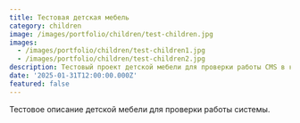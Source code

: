 ```yaml
---
title: Тестовая детская мебель
category: children
image: /images/portfolio/children/test-children.jpg
images:
  - /images/portfolio/children/test-children1.jpg
  - /images/portfolio/children/test-children2.jpg
description: Тестовый проект детской мебели для проверки работы CMS в категории children.
date: '2025-01-31T12:00:00.000Z'
featured: false
---
```


Тестовое описание детской мебели для проверки работы системы.
